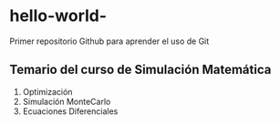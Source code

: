 # hello-world-
Primer repositorio Github para aprender el uso de Git


## Temario del curso de Simulación Matemática

1. Optimización
2. Simulación MonteCarlo
3. Ecuaciones Diferenciales

